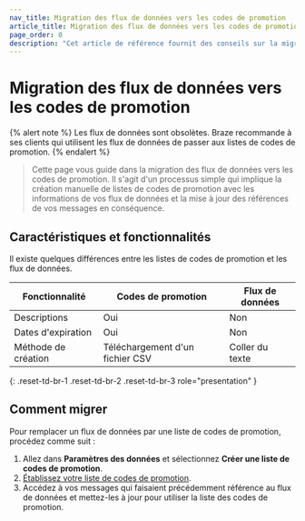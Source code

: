 ```yaml
---
nav_title: Migration des flux de données vers les codes de promotion
article_title: Migration des flux de données vers les codes de promotion
page_order: 0
description: "Cet article de référence fournit des conseils sur la migration des flux de données vers les codes de promotion."
---
```


# Migration des flux de données vers les codes de promotion

{% alert note %}
Les flux de données sont obsolètes. Braze recommande à ses clients qui utilisent les flux de données de passer aux listes de codes de promotion.
{% endalert %}

> Cette page vous guide dans la migration des flux de données vers les codes de promotion. Il s'agit d'un processus simple qui implique la création manuelle de listes de codes de promotion avec les informations de vos flux de données et la mise à jour des références de vos messages en conséquence.

## Caractéristiques et fonctionnalités

Il existe quelques différences entre les listes de codes de promotion et les flux de données.

| Fonctionnalité          | Codes de promotion | Flux de données   |
|------------------|-----------------|--------------|
| Descriptions     | Oui             | Non           |
| Dates d'expiration | Oui             | Non           |
| Méthode de création  | Téléchargement d'un fichier CSV | Coller du texte |
{: .reset-td-br-1 .reset-td-br-2 .reset-td-br-3 role="presentation" }

## Comment migrer

Pour remplacer un flux de données par une liste de codes de promotion, procédez comme suit : 

1. Allez dans **Paramètres des données** et sélectionnez **Créer une liste de codes de promotion**.
2. [Établissez votre liste de codes de promotion]({{site.baseurl}}/user_guide/personalization_and_dynamic_content/promotion_codes).
3. Accédez à vos messages qui faisaient précédemment référence au flux de données et mettez-les à jour pour utiliser la liste des codes de promotion.